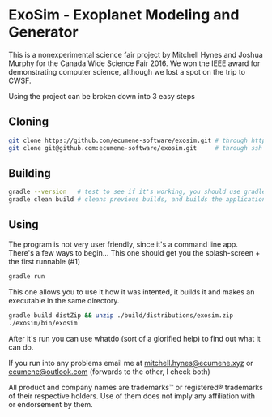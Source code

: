 ExoSim - Exoplanet Modeling and Generator
=================================
This is a nonexperimental science fair project by Mitchell Hynes and Joshua Murphy for the Canada Wide Science Fair 2016.
We won the IEEE award for demonstrating computer science, although we lost a spot on the trip to CWSF.

Using the project can be broken down into 3 easy steps

Cloning
----------------------------------
`````````bash
git clone https://github.com/ecumene-software/exosim.git # through https
git clone git@github.com:ecumene-software/exosim.git     # through ssh (requires key)
`````````

Building
----------------------------------
`````````bash
gradle --version   # test to see if it's working, you should use gradle 2.11
gradle clean build # cleans previous builds, and builds the application
`````````

Using
----------------------------------
The program is not very user friendly, since it's a command line app. There's a few ways to begin...
This one should get you the splash-screen + the first runnable (#1)
`````````bash
gradle run
`````````
This one allows you to use it how it was intented, it builds it and makes an executable in the same directory.
`````````bash
gradle build distZip && unzip ./build/distributions/exosim.zip
./exosim/bin/exosim
`````````
After it's run you can use whatdo (sort of a glorified help) to find out what it can do.

If you run into any problems email me at mitchell.hynes@ecumene.xyz or ecumene@outlook.com (forwards to the other, I check both)

All product and company names are trademarks™ or registered® trademarks of their respective holders. Use of them does not imply any affiliation with or endorsement by them. 
